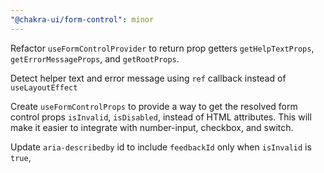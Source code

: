 ```yaml
---
"@chakra-ui/form-control": minor
---
```


Refactor `useFormControlProvider` to return prop getters `getHelpTextProps`,
`getErrorMessageProps`, and `getRootProps`.

Detect helper text and error message using `ref` callback instead of
`useLayoutEffect`

Create `useFormControlProps` to provide a way to get the resolved form control
props `isInvalid`, `isDisabled`, instead of HTML attributes. This will make it
easier to integrate with number-input, checkbox, and switch.

Update `aria-describedby` id to include `feedbackId` only when `isInvalid` is
`true`,
